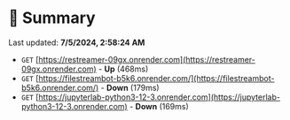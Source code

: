 # 📖 Summary
Last updated: **7/5/2024, 2:58:24 AM**

- `GET` [https://restreamer-09gx.onrender.com](https://restreamer-09gx.onrender.com) - **Up** (468ms)
- `GET` [https://filestreambot-b5k6.onrender.com/](https://filestreambot-b5k6.onrender.com/) - **Down** (179ms)
- `GET` [https://jupyterlab-python3-12-3.onrender.com](https://jupyterlab-python3-12-3.onrender.com) - **Down** (169ms)
